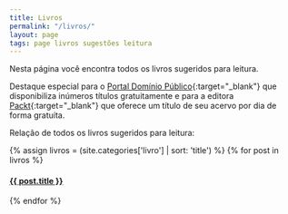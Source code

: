```yaml
---
title: Livros
permalink: "/livros/"
layout: page
tags: page livros sugestões leitura
---
```

Nesta página você encontra todos os livros sugeridos para leitura.

Destaque especial para o [Portal Domínio Público][PDP]{:target="_blank"} <i class="fa fa-external-link" aria-hidden="true"></i> que disponibiliza inúmeros títulos gratuitamente e para a editora [Packt][PACKTPUB]{:target="_blank"} <i class="fa fa-external-link" aria-hidden="true"></i> que oferece um título de seu acervo por dia de forma gratuíta.

Relação de todos os livros sugeridos para leitura:

{% assign livros = (site.categories['livro'] | sort: 'title') %}
{% for post in livros %}
  <div class="post ml2">
    <a href="{{ post.url | prepend: site.baseurl }}" class="post-link">
      <h4 class="post-title">{{ post.title }}</h4>
    </a>
  </div>
{% endfor %}

[PDP]: http://www.dominiopublico.gov.br
[PACKTPUB]: https://www.packtpub.com/packt/offers/free-learning
